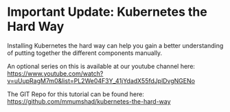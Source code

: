 # Important Update: Kubernetes the Hard Way

Installing Kubernetes the hard way can help you gain a better understanding of putting together the different components manually.

An optional series on this is available at our youtube channel here:  
https://www.youtube.com/watch?v=uUupRagM7m0&list=PL2We04F3Y_41jYdadX55fdJplDvgNGENo

The GIT Repo for this tutorial can be found here:  
https://github.com/mmumshad/kubernetes-the-hard-way